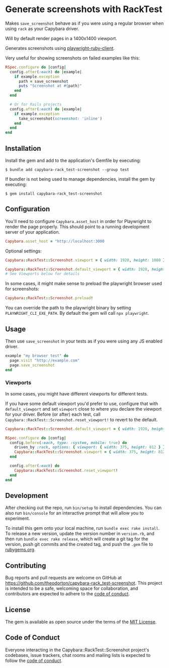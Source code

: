 # Generate screenshots with RackTest

Makes `save_screenshot` behave as if you were using a regular browser when using `rack` as your Capybara driver.

Will by default render pages in a 1400x1400 viewport.

Generates screenshots using [playwright-ruby-client](https://github.com/YusukeIwaki/playwright-ruby-client).

Very useful for showing screenshots on failed examples like this:

```rb
RSpec.configure do |config|
  config.after(:each) do |example|
    if example.exception
      path = save_screenshot
      puts "Screenshot at #{path}"
    end
  end

  # Or for Rails projects
  config.after(:each) do |example|
    if example.exception
      take_screenshot(screenshot: 'inline')
    end
  end
end
```

## Installation

Install the gem and add to the application's Gemfile by executing:

    $ bundle add capybara-rack_test-screenshot --group test

If bundler is not being used to manage dependencies, install the gem by executing:

    $ gem install capybara-rack_test-screenshot

## Configuration

You'll need to configure `Capybara.asset_host` in order for Playwright to render the page properly. This should point to a running development server of your application.

```rb
Capybara.asset_host = "http://localhost:3000
```

Optional settings:

```rb
Capybara::RackTest::Screenshot.viewport = { width: 1920, height: 1080 }

Capybara::RackTest::Screenshot.default_viewport = { width: 1920, height: 1080 }
# See Viewports below for details
```

In some cases, it might make sense to preload the playwright browser used for screenshots:

```rb
Capybara::RackTest::Screenshot.preload!
```

You can override the path to the playwright binary by setting `PLAYWRIGHT_CLI_EXE_PATH`. By default the gem will call `npx playwright`.

## Usage

Then use `save_screenshot` in your tests as if you were using any JS enabled driver.

```rb
example "my browser test" do
  page.visit "http://example.com"
  page.save_screenshot
end
```

### Viewports

In some cases, you might have different viewports for different tests.

If you have some default viewport you'd prefer to use, configure that with `default_viewport` and set `viewport` close to where you declare the viewport for your driver. Before (or after) each test, call `Capybara::RackTest::Screenshot.reset_viewport!` to revert to the default.

```rb
Capybara::RackTest::Screenshot.default_viewport = { width: 1920, height: 1080 }

RSpec.configure do |config|
  config.before(:each, type: :system, mobile: true) do
    driven_by :rack, options: { viewport: { width: 375, height: 812 } }
    Capybara::RackTest::Screenshot.viewport = { width: 375, height: 812 }
  end

  config.after(:each) do
    Capybara::RackTest::Screenshot.reset_viewport!
  end
end
```

## Development

After checking out the repo, run `bin/setup` to install dependencies. You can also run `bin/console` for an interactive prompt that will allow you to experiment.

To install this gem onto your local machine, run `bundle exec rake install`. To release a new version, update the version number in `version.rb`, and then run `bundle exec rake release`, which will create a git tag for the version, push git commits and the created tag, and push the `.gem` file to [rubygems.org](https://rubygems.org).

## Contributing

Bug reports and pull requests are welcome on GitHub at https://github.com/theodorton/capybara-rack_test-screenshot. This project is intended to be a safe, welcoming space for collaboration, and contributors are expected to adhere to the [code of conduct](https://github.com/theodorton/capybara-rack_test-screenshot/blob/main/CODE_OF_CONDUCT.md).

## License

The gem is available as open source under the terms of the [MIT License](https://opensource.org/licenses/MIT).

## Code of Conduct

Everyone interacting in the Capybara::RackTest::Screenshot project's codebases, issue trackers, chat rooms and mailing lists is expected to follow the [code of conduct](https://github.com/theodorton/capybara-rack_test-screenshot/blob/main/CODE_OF_CONDUCT.md).
